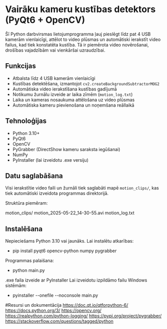 # Vairāku kameru kustības detektors (PyQt6 + OpenCV)

Šī Python darbvirsmas lietojumprogramma ļauj pieslēgt līdz pat 4 USB kamerām vienlaicīgi, attēlot to video plūsmas un automātiski ierakstīt video failus, kad tiek konstatēta kustība. Tā ir piemērota video novērošanai, drošības vajadzībām vai vienkāršai uzraudzībai.

## Funkcijas

- Atbalsta līdz 4 USB kamerām vienlaicīgi
- Kustības detektēšana, izmantojot `cv2.createBackgroundSubtractorMOG2`
- Automātiska video ierakstīšana kustības gadījumā
- Notikumu žurnālu izveide ar laika zīmēm (`motion_log.txt`)
- Laika un kameras nosaukuma attēlošana uz video plūsmas
- Automātiska kameru pievienošana un noņemšana reāllaikā

## Tehnoloģijas

- Python 3.10+
- PyQt6
- OpenCV
- PyGrabber (DirectShow kameru saraksta iegūšanai)
- NumPy
- PyInstaller (lai izveidotu .exe versiju)

## Datu saglabāšana

Visi ierakstītie video faili un žurnāli tiek saglabāti mapē `motion_clips/`, kas tiek automātiski izveidota programmas direktorijā.

Struktūra piemēram:

motion_clips/
  motion_2025-05-22_14-30-55.avi
  motion_log.txt

## Instalēšana

Nepieciešams Python 3.10 vai jaunāks. Lai instalētu atkarības:
- pip install pyqt6 opencv-python numpy pygrabber

Programmas palaišana:
- python main.py

.exe faila izveide ar PyInstaller
Lai izveidotu izpildāmo failu Windows sistēmām:
- pyinstaller --onefile --noconsole main.py


#Resursi un dokumentācija
https://doc.qt.io/qtforpython-6/
https://docs.python.org/3/
https://opencv.org/
https://realpython.com/python-logging/
https://pypi.org/project/pygrabber/
https://stackoverflow.com/questions/tagged/python